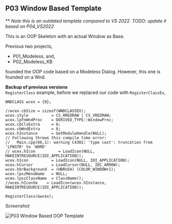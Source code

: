 ## P03 Window Based Template
\*\* *Note this is an outdated template compared to VS 2022. TODO: update it based on P04_VS2022*  

This is an OOP Skeleton with an actual Window as Base.

Previous two projects,
- P01_Modeless, and,
- P02_Modeless_KB

founded the OOP code based on a Modeless Dialog. However, this one is founded on a Wnd.

**Backup of previous versions**  
`RegisterClass` example, before we replaced our code with `RegisterClassEx`,

    WNDCLASS wcex = {0};

    //wcex.cbSize = sizeof(WNDCLASSEX);
    wcex.style          = CS_HREDRAW | CS_VREDRAW;
    wcex.lpfnWndProc    = DERIVED_TYPE::WindowProc;
    wcex.cbClsExtra     = 0;
    wcex.cbWndExtra     = 0;
    wcex.hInstance      = GetModuleHandle(NULL);
    // Following throws this compile time error:
    //   Main.cpp(66,1): warning C4302: 'type cast': truncation from 'LPWSTR' to 'WORD'
    // wcex.hIcon          = LoadIcon(NULL, MAKEINTRESOURCE(IDI_APPLICATION));
    wcex.hIcon          = LoadIcon(NULL, IDI_APPLICATION);
    wcex.hCursor        = LoadCursor(NULL, IDC_ARROW);
    wcex.hbrBackground  = (HBRUSH) (COLOR_WINDOW+1);
    wcex.lpszMenuName   = NULL;
    wcex.lpszClassName  = ClassName();
    //wcex.hIconSm    = LoadIcon(wcex.hInstance, MAKEINTRESOURCE(IDI_APPLICATION));

    RegisterClass(&wcex);

*Screenshot*  

![P03 Window Based OOP Template](https://user-images.githubusercontent.com/7858031/217655906-7cf6ee2d-20cc-4cf1-b6dd-64dd60d8c8e8.png)
